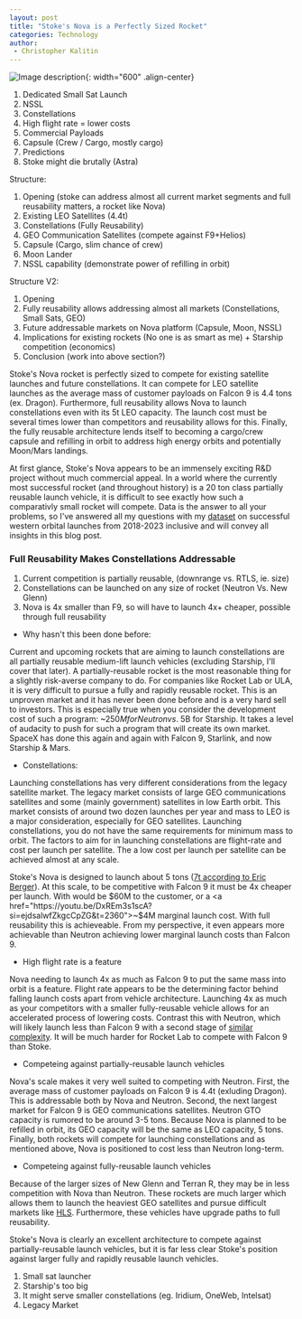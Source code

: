 ```yaml
---
layout: post
title: "Stoke's Nova is a Perfectly Sized Rocket"
categories: Technology
author:
 - Christopher Kalitin
---
```

<head>
    <meta property="og:image" content="{{site.url}}/assets/images//stoke-nova-perfect/hop.jpg">
</head>

![Image description]({{site.url}}/assets/images/stoke-nova-perfect/hop.jpg){: width="600" .align-center}

1. Dedicated Small Sat Launch
2. NSSL
3. Constellations
4. High flight rate = lower costs
5. Commercial Payloads
6. Capsule (Crew / Cargo, mostly cargo)
7. Predictions
8. Stoke might die brutally (Astra)

Structure:
1. Opening (stoke can address almost all current market segments and full reusability matters, a rocket like Nova)
2. Existing LEO Satellites (4.4t)
3. Constellations (Fully Reusability)
4. GEO Communication Satellites (compete against F9+Helios)
4. Capsule (Cargo, slim chance of crew)
5. Moon Lander
6. NSSL capability (demonstrate power of refilling in orbit)

Structure V2:
1. Opening
2. Fully reusability allows addressing almost all markets (Constellations, Small Sats, GEO)
3. Future addressable markets on Nova platform (Capsule, Moon, NSSL)
4. Implications for existing rockets (No one is as smart as me) + Starship competition (economics)
5. Conclusion (work into above section?)

Stoke's Nova rocket is perfectly sized to compete for existing satellite launches and future constellations. It can compete for LEO satellite launches as the average mass of customer payloads on Falcon 9 is 4.4 tons (ex. Dragon). Furthermore, full reusability allows Nova to launch constellations even with its 5t LEO capacity. The launch cost must be several times lower than competitors and reusability allows for this. Finally, the fully reusable architecture lends itself to becoming a cargo/crew capsule and refilling in orbit to address high energy orbits and potentially Moon/Mars landings.

At first glance, Stoke's Nova appears to be an immensely exciting R&D project without much commercial appeal. In a world where the currently most successful rocket (and throughout history) is a 20 ton class partially reusable launch vehicle, it is difficult to see exactly how such a comparativly small rocket will compete. Data is the answer to all your problems, so I've answered all my questions with my <a href="https://docs.google.com/spreadsheets/d/1VOgRbnAsQZdGIPoemRj5ApSLk_jxGanNliWEPnBB3p4/edit?usp=sharing">dataset</a> on successful western orbital launches from 2018-2023 inclusive and will convey all insights in this blog post.

### <b>Full Reusability Makes Constellations Addressable</b>

1. Current competition is partially reusable, (downrange vs. RTLS, ie. size)
2. Constellations can be launched on any size of rocket (Neutron Vs. New Glenn)
3. Nova is 4x smaller than F9, so will have to launch 4x+ cheaper, possible through full reusability

+ Why hasn't this been done before:

Current and upcoming rockets that are aiming to launch constellations are all partially reusable medium-lift launch vehicles (excluding Starship, I'll cover that later). A partially-reusable rocket is the most reasonable thing for a slightly risk-averse company to do. For companies like Rocket Lab or ULA, it is very difficult to pursue a fully and rapidly reusable rocket. This is an unproven market and it has never been done before and is a very hard sell to investors. This is especially true when you consider the development cost of such a program: ~$250M for Neutron vs. ~$5B for Starship. It takes a level of audacity to push for such a program that will create its own market. SpaceX has done this again and again with Falcon 9, Starlink, and now Starship & Mars.

+ Constellations:

Launching constellations has very different considerations from the legacy satellite market. The legacy market consists of large GEO communications satellites and some (mainly government) satellites in low Earth orbit. This market consists of around two dozen launches per year and mass to LEO is a major consideration, especially for GEO satellites. Launching constellations, you do not have the same requirements for minimum mass to orbit. The factors to aim for in launching constellations are flight-rate and cost per launch per satellite. The a low cost per launch per satellite can be achieved almost at any scale.

Stoke's Nova is designed to launch about 5 tons (<a href="https://arstechnica.com/space/2023/09/stoke-space-hops-its-upper-stage-leaping-toward-a-fully-reusable-rocket/">7t according to Eric Berger</a>). At this scale, to be competitive with Falcon 9 it must be 4x cheaper per launch. With would be $60M to the customer, or a <a href="https://youtu.be/DxREm3s1scA?si=ejdsalwfZkgcCpZG&t=2360">~$4M marginal launch cost</a>. With full reusability this is achieveable. From my perspective, it even appears more achievable than Neutron achieving lower marginal launch costs than Falcon 9.

+ High flight rate is a feature

Nova needing to launch 4x as much as Falcon 9 to put the same mass into orbit is a feature. Flight rate appears to be the determining factor behind falling launch costs apart from vehicle architecture. Launching 4x as much as your competitors with a smaller fully-reusable vehicle allows for an accelerated process of lowering costs. Contrast this with Neutron, which will likely launch less than Falcon 9 with a second stage of <a href="https://x.com/BellikOzan/status/1741535515759857816?s=20">similar complexity</a>. It will be much harder for Rocket Lab to compete with Falcon 9 than Stoke.

+ Competeing against partially-reusable launch vehicles

Nova's scale makes it very well suited to competing with Neutron. First, the average mass of customer payloads on Falcon 9 is 4.4t (exluding Dragon). This is addressable both by Nova and Neutron. Second, the next largest market for Falcon 9 is GEO communications satellites. Neutron GTO capacity is rumored to be around 3-5 tons. Because Nova is planned to be refilled in orbit, its GEO capacity will be the same as LEO capacity, 5 tons. Finally, both rockets will compete for launching constellations and as mentioned above, Nova is positioned to cost less than Neutron long-term.

+ Competeing against fully-reusable launch vehicles

Because of the larger sizes of New Glenn and Terran R, they may be in less competition with Nova than Neutron. These rockets are much larger which allows them to launch the heaviest GEO satellites and pursue difficult markets like <a href="https://en.wikipedia.org/wiki/Blue_Moon_(spacecraft)">HLS</a>. Furthermore, these vehicles have upgrade paths to full reusability.

Stoke's Nova is clearly an excellent architecture to compete against partially-reusable launch vehicles, but it is far less clear Stoke's position against larger fully and rapidly reusable launch vehicles. 
1. Small sat launcher
2. Starship's too big
3. It might serve smaller constellations (eg. Iridium, OneWeb, Intelsat)
4. Legacy Market

